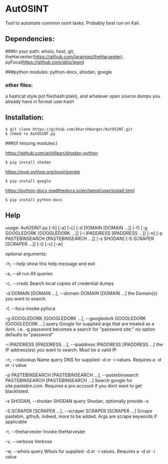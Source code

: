 # AutOSINT
Tool to automate common osint tasks. Probably best run on Kali.



## Dependencies: 

###In your path: 
whois, host, git, theHarvester(https://github.com/laramies/theHarvester), pyFoca(https://github.com/altjx/ipwn)

###python modules: 
python-docx, shodan,  google 

### other files:

a hashcat style pot file(hash:plain), and whatever open source dumps you already have in format user:hash

## Installation:

    $ git clone https://github.com/bharshbarger/AutOSINT.git
    $ chmod +x AutOSINT.py

###(if missing modules:)

https://github.com/achillean/shodan-python

    $ pip install shodan

https://pypi.python.org/pypi/google

    $ pip install google

https://python-docx.readthedocs.io/en/latest/user/install.html

    $ pip install python-docx

## Help 
usage: AutOSINT.py [-h] [-a] [-c] [-d DOMAIN [DOMAIN ...]] [-f]
                   [-g GOOGLEDORK [GOOGLEDORK ...]]
                   [-i IPADDRESS [IPADDRESS ...]] [-n]
                   [-p PASTEBINSEARCH [PASTEBINSEARCH ...]] [-s SHODAN]
                   [-S SCRAPER [SCRAPER ...]] [-t] [-v] [-w]

optional arguments:

  -h, --help            show this help message and exit
  
  -a, --all             run All queries
  
  -c, --creds           Search local copies of credential dumps
  
  -d DOMAIN [DOMAIN ...], --domain DOMAIN [DOMAIN ...]
                        the Domain(s) you want to search.
                        
  -f, --foca            invoke pyfoca
  
  -g GOOGLEDORK [GOOGLEDORK ...], --googledork GOOGLEDORK [GOOGLEDORK ...]
                        query Google for supplied args that are treated as a
                        dork. i.e. -g password becomes a search for "password
                        site:<domain>" no option defaults to "password"
                        
  -i IPADDRESS [IPADDRESS ...], --ipaddress IPADDRESS [IPADDRESS ...]
                        the IP address(es) you want to search. Must be a valid
                        IP.
                        
  -n, --nslookup        Name query DNS for supplied -d or -i values. Requires
                        a -d or -i value
                        
  -p PASTEBINSEARCH [PASTEBINSEARCH ...], --pastebinsearch PASTEBINSEARCH [PASTEBINSEARCH ...]
                        Search google for <arg> site:pastebin.com. Requires a
                        pro account if you dont want to get blacklisted.
                        
  -s SHODAN, --shodan SHODAN
                        query Shodan, optionally provide -s <apikey>
                        
  -S SCRAPER [SCRAPER ...], --scraper SCRAPER [SCRAPER ...]
                        Scrape pastebin, github, indeed, more to be added.
                        Args are scrape keywords if applicable
                        
  -t, --theharvester    Invoke theHarvester
  
  -v, --verbose         Verbose
  
  -w, --whois           query Whois for supplied -d or -i values. Requires a
                        -d or -i value
